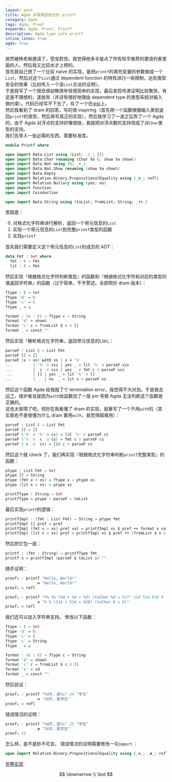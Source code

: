 ```yaml
---
layout: post
title: Agda 实现类型安全的 printf
category: Agda
tags: Agda, Proof
keywords: Agda, Proof, Printf
description: Agda type safe printf
inline_latex: true
agda: true
---
```


居然被杨老板邀请了，受宠若惊。我觉得他多半是点了所有知乎推荐的邀请列表里面的人，然后我又比较水才上榜的。<br/>
首先我自己想了一个比较 naive 的实现，是把`printf`的填充变量的参数做成一个`List`，然后对这个`List`通过 dependent function 的特性进行一些限制，达到类型安全的效果（比如传入一个该`List`合法的证明）。<br/>
于是我写了一个很丑很幼稚很年轻很简单的实现，最后发现传递证明比较繁琐，肯定是不理想的，遂放弃（并没有很好地理由 dependent type 的类型系统对输入做约束）。代码已经写不下去了，存了一个在[gist](/gist/safe-printf-agda-givenup/)上。<br/>
然后我看到了 dram 的回答，写的很 inspiring（首先用一个函数根据输入类型返回`printf`的类型，然后再写真正的实现），然后我学习了一波之后弄了一个 Agda 的。由于 Agda 对浮点的支持好像很挫，我就把对浮点数的支持改成了对`Char`类型的支持。<br/>
我们先导入一些必需的东西，需要标准库。

```agda
module Printf where

open import Data.List using (List; _∷_; [])
open import Data.Char renaming (Char to ℂ; show to showℂ)
open import Data.Nat using (ℕ; _+_)
open import Data.Nat.Show renaming (show to showℕ)
open import Data.Empty
open import Relation.Binary.PropositionalEquality using (_≡_; refl)
open import Relation.Nullary using (yes; no)
open import Function
open import Coinduction

open import Data.String using (toList; fromList; String; _++_)
```

思路是：

0. 对格式化字符串进行解析，返回一个带元信息的`List`
0. 实现一个带元信息的`List`到完整`printf`类型的函数
0. 实现`printf`

首先我们需要定义这个带元信息的`List`的成员的 ADT：

```agda
data Fmt : Set where
  fmt : ℂ → Fmt
  lit : ℂ → Fmt
```

然后实现『根据格式化字符判断类型』的函数和『根据格式化字符和对应的类型的值返回字符串』的函数（过于简单，不予赘述。全部照抄 dram 版本）：

```agda
ftype : ℂ → Set
ftype 'd' = ℕ
ftype 'c' = ℂ
ftype _ = ⊥

format : (c : ℂ) → ftype c → String
format 'd' = showℕ
format 'c' c = fromList $ c ∷ []
format _ = const ""
```

然后实现『解析格式化字符串，返回带元信息的List』：

```agda
parseF : List ℂ → List Fmt
parseF [] = []
parseF (x ∷ xs) with xs | x ≟ '%'
...         | '%' ∷ xss | yes _ = lit '%' ∷ parseF xss
...         |  c  ∷ xss | yes _ = fmt c ∷ parseF xss
...         | [] | yes _ = lit '%' ∷ []
...         | _  | no  _ = lit x ∷ parseF xs
```

然后这个函数 Agda 给我报了个 termination error，我觉得不大对劲。于是我去[问了](https://github.com/agda/agda/issues/3173)，维护者说是因为`with`给函数加了一层 pm 导致 Agda 无法判断这个函数是正确的。<br/>
这也太智障了吧，但好在我看懂了 dram 的实现，就重写了一个不用`with`的（其实我也不是很懂为什么 dram 要用`with`，我觉得超难用）：

```agda
parseF : List ℂ → List Fmt
parseF [] = []
parseF ('%' ∷ '%' ∷ cs) = lit '%' ∷ parseF cs
parseF ('%' ∷  c  ∷ cs) = fmt c ∷ parseF cs
parseF ( c  ∷  cs) = lit c ∷ parseF cs
```

然后这个就 check 了，我们再实现『根据格式化字符串判断`printf`完整类型』的函数：

```agda
ptype : List Fmt → Set
ptype [] = String
ptype (fmt x ∷ xs) = ftype x → ptype xs
ptype (lit x ∷ xs) = ptype xs

printfType : String → Set
printfType = ptype ∘ parseF ∘ toList
```

最后实现`printf`的逻辑：

```agda
printfImpl : (fmt : List Fmt) → String → ptype fmt
printfImpl [] pref = pref
printfImpl (fmt x ∷ xs) pref val = printfImpl xs $ pref ++ format x val
printfImpl (lit x ∷ xs) pref = printfImpl xs $ pref ++ (fromList $ x ∷ [])
```

然后把它包一层：

```agda
printf : (fmt : String) → printfType fmt
printf s = printfImpl (parseF $ toList s) ""
```

随手证明：

```agda
proof₀ : printf "Hello, World!"
              ≡ "Hello, World!"
proof₀ = refl

proof₁ : printf "%% %% (%d + %d = %d) (toChar %d = %c)" 114 514 628 6 '6'
              ≡ "% % (114 + 514 = 628) (toChar 6 = 6)"
proof₁ = refl
```

我们还可以加入字符串支持。
修改以下函数：

```agda
ftype : ℂ → Set
ftype 'd' = ℕ
ftype 'c' = ℂ
ftype 's' = String
ftype _ = ⊥

format : (c : ℂ) → ftype c → String
format 'd' = showℕ
format 'c' c = fromList $ c ∷ []
format 's' = id
format _ = const ""
```

然后验证：

```agda
proof₂ : printf "%d岁，是%s" 24 "学生"
              ≡ "24岁，是学生"
proof₂ = refl
```

错误情况的证明：

```agda
proof₃ : printf "%d岁，是%s" 25 "学生"
              ≢ "24岁，是学生"
proof₃ ()
```

怎么样，是不是妙不可言。
错误情况的证明需要修改一句`import` ：

```agda
open import Relation.Binary.PropositionalEquality using (_≡_; _≢_; refl)
```

[完整实现](/gist/safe-printf-agda/)

$$
\downarrow \\
\bot
$$
